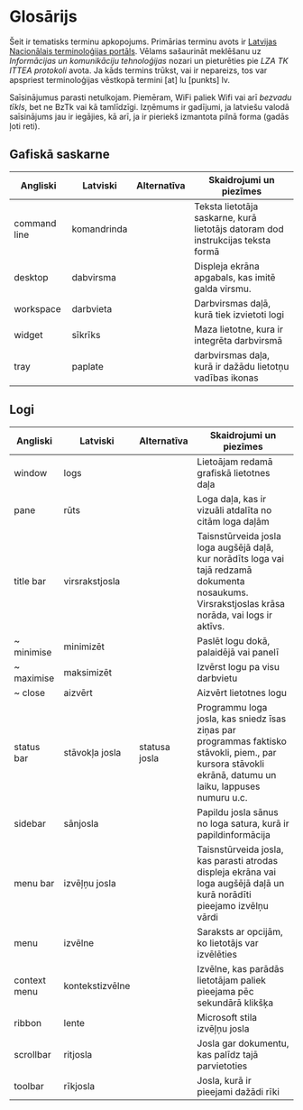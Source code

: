 # Glosārijs
Šeit ir tematisks terminu apkopojums. Primārias terminu avots ir [Latvijas Nacionālais terminoloģijas portāls](https://termini.gov.lv/). Vēlams sašaurināt meklēšanu uz *Informācijas un komunikāciju tehnoloģijas* nozari un pieturēties pie *LZA TK ITTEA protokoli* avota. Ja kāds termins trūkst, vai ir nepareizs, tos var apspriest terminoloģijas vēstkopā termini [at] lu [punkts] lv.

Saīsinājumus parasti netulkojam. Piemēram, WiFi paliek Wifi vai arī *bezvadu tīkls*, bet ne BzTk vai kā tamlīdzīgi. Izņēmums ir gadījumi, ja latviešu valodā saīsinājums jau ir iegājies, kā arī, ja ir pieriekš izmantota pilnā forma (gadās ļoti reti).

## Gafiskā saskarne

Angliski | Latviski | Alternatīva | Skaidrojumi un piezīmes
---------|----------|-------------|------------------------
command line | komandrinda || Teksta lietotāja saskarne, kurā lietotājs datoram dod instrukcijas teksta formā
desktop | dabvirsma || Displeja ekrāna apgabals, kas imitē galda virsmu.
workspace | darbvieta || Darbvirsmas daļā, kurā tiek izvietoti logi
widget | sīkrīks || Maza lietotne, kura ir integrēta darbvirsmā
tray | paplate || darbvirsmas daļa, kurā ir dažādu lietotņu vadības ikonas

## Logi

Angliski | Latviski | Alternatīva | Skaidrojumi un piezīmes
---------|----------|-------------|------------------------
window | logs || Lietoājam redamā grafiskā lietotnes daļa
pane | rūts || Loga daļa, kas ir vizuāli atdalīta no citām loga daļām
title bar | virsrakstjosla || Taisnstūrveida josla loga augšējā daļā, kur norādīts loga vai tajā redzamā dokumenta nosaukums. Virsrakstjoslas krāsa norāda, vai logs ir aktīvs.
~ minimise | minimizēt || Paslēt logu dokā, palaidējā vai panelī
~ maximise | maksimizēt || Izvērst logu pa visu darbvietu
~ close | aizvērt || Aizvērt lietotnes logu
status bar | stāvokļa josla | statusa josla | Programmu loga josla, kas sniedz īsas ziņas par programmas faktisko stāvokli, piem., par kursora stāvokli ekrānā, datumu un laiku, lappuses numuru u.c.
sidebar | sānjosla || Papildu josla sānus no loga satura, kurā ir papildinformācija
menu bar | izvēļņu josla || Taisnstūrveida josla, kas parasti atrodas displeja ekrāna vai loga augšējā daļā un kurā norādīti pieejamo izvēlņu vārdi
menu | izvēlne || Saraksts ar opcijām, ko lietotājs var izvēlēties
context menu | kontekstizvēlne || Izvēlne, kas parādās lietotājam paliek pieejama pēc sekundārā klikšķa
ribbon | lente || Microsoft stila izvēļņu josla
scrollbar | ritjosla || Josla gar dokumentu, kas palīdz tajā parvietoties
toolbar | rīkjosla || Josla, kurā ir pieejami dažādi rīki

